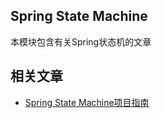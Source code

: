 ## Spring State Machine

本模块包含有关Spring状态机的文章

## 相关文章

+ [Spring State Machine项目指南](http://tu-yucheng.github.io/springboot/2023/05/12/spring-state-machine.html)